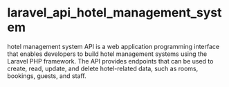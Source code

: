 # laravel_api_hotel_management_system
 hotel management system API is a web application programming interface that enables developers to build hotel management systems using the Laravel PHP framework. The API provides endpoints that can be used to create, read, update, and delete hotel-related data, such as rooms, bookings, guests, and staff.
